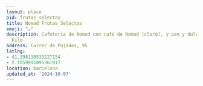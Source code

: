 ```yaml
---
layout: place
pid: frutas-selectas
title: Nomad Frutas Selectas
emoji: "☕️"
description: Cafetería de Nomad con café de Nomad (claro), y pan y dulces de Pa de
  Kilo.
address: Carrer de Pujades, 95
latlng:
- 41.398138533227154
- 2.1959991095361917
location: barcelona
updated_at: '2024-10-07'
---
```

